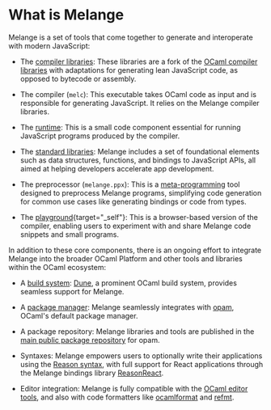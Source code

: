 # What is Melange

Melange is a set of tools that come together to generate and interoperate with
modern JavaScript:

- The [compiler libraries](https://github.com/melange-re/melange-compiler-libs):
  These libraries are a fork of the [OCaml compiler
  libraries](https://v2.ocaml.org/api/compilerlibref/Compiler_libs.html) with
  adaptations for generating lean JavaScript code, as opposed to bytecode or
  assembly.

- The compiler (`melc`): This executable takes OCaml code as input and is
  responsible for generating JavaScript. It relies on the Melange compiler
  libraries.

- The
  [runtime](https://github.com/melange-re/melange/tree/c5bf086511ed4830018e67ca63df86045dbe356d/jscomp/runtime):
  This is a small code component essential for running JavaScript programs
  produced by the compiler.

- The [standard libraries](./api.md): Melange includes a set of foundational
  elements such as data structures, functions, and bindings to JavaScript APIs,
  all aimed at helping developers accelerate app development.

- The preprocessor (`melange.ppx`): This is a
  [meta-programming](https://ocaml.org/docs/metaprogramming) tool designed to
  preprocess Melange programs, simplifying code generation for common use cases
  like generating bindings or code from types.

- The [playground](./playground/){target="_self"}: This is a browser-based version of the
  compiler, enabling users to experiment with and share Melange code snippets
  and small programs.

In addition to these core components, there is an ongoing effort to integrate
Melange into the broader OCaml Platform and other tools and libraries within the
OCaml ecosystem:

- A [build system](./build-system.md): [Dune](https://dune.readthedocs.io), a
  prominent OCaml build system, provides seamless support for Melange.

- A [package manager](./package-management.md): Melange seamlessly integrates
  with [opam](https://opam.ocaml.org/), OCaml's default package manager.

- A package repository: Melange libraries and tools are published in the [main
  public package repository](https://opam.ocaml.org/packages/) for opam.

- Syntaxes: Melange empowers users to optionally write their applications using
  the [Reason syntax](https://reasonml.github.io/), with full support for React
  applications through the Melange bindings library
  [ReasonReact](https://reasonml.github.io/reason-react/).

- Editor integration: Melange is fully compatible with the [OCaml editor
  tools](https://ocaml.org/docs/set-up-editor), and also with code formatters
  like [ocamlformat](https://github.com/ocaml-ppx/ocamlformat) and
  [refmt](https://github.com/reasonml/reason/tree/d47e613b736cc25629aabc1c8ef91795e265eacb/src/refmt).
